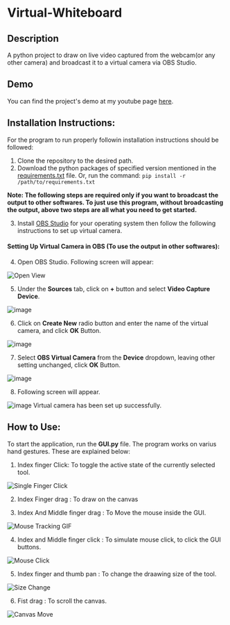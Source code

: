 # Virtual-Whiteboard
## Description
A python project to draw on live video captured from the webcam(or any other camera) and broadcast it to a virtual camera via OBS Studio.

## Demo
You can find the project's demo at my youtube page [here](https://www.youtube.com/watch?v=i-tAN5yTxr8).

## Installation Instructions:
For the program to run properly followin installation instructions should be followed:
1. Clone the repository to the desired path.
2. Download the python packages of specified version mentioned in the [requirements.txt](https://github.com/Shriyam-Avasthi/Virtual-Whiteboard/blob/main/requirements.txt) file.
Or, run the command:
  `pip install -r /path/to/requirements.txt` 
 
**Note: The following steps are required only if you want to broadcast the output to other softwares. To just use this program, without broadcasting the output, above two steps are all what you need to get started.**

3. Install [OBS Studio](https://obsproject.com/) for your operating system then follow the following instructions to set up virtual camera.
#### Setting Up Virtual Camera in OBS (To use the output in other softwares):
4. Open OBS Studio. Following screen will appear: 

 ![Open View](https://user-images.githubusercontent.com/56196449/152128308-50622234-3f69-40da-9299-00c9420f2841.png)

5. Under the **Sources** tab, click on **+** button and select **Video Capture Device**.

 ![image](https://user-images.githubusercontent.com/56196449/152129594-f3e30041-eda8-4268-8e6b-a5eb8123bb9b.png)
 
 6. Click on **Create New** radio button and enter the name of the virtual camera, and click **OK** Button.

 ![image](https://user-images.githubusercontent.com/56196449/152130044-fe8bc9ea-67e1-4c1e-be08-0bfa0843d634.png)

 7. Select **OBS Virtual Camera** from the **Device** dropdown, leaving other setting unchanged, click **OK** Button.

![image](https://user-images.githubusercontent.com/56196449/152130645-f692aaa6-0bd7-4f85-be09-a88baf99db00.png)

 8. Following screen will appear.

![image](https://user-images.githubusercontent.com/56196449/152131168-9af81cac-eb1c-4db3-a32f-c07662f03f3a.png)
Virtual camera has been set up successfully.

## How to Use:
To start the application, run the **GUI.py** file. 
The program works on varius hand gestures. These are explained below:
1. Index finger Click: To toggle the active state of the currently selected tool.

![Single Finger Click](https://user-images.githubusercontent.com/56196449/160415897-b31e6eb9-436f-43fa-a121-c397b02a20ea.gif)

2. Index Finger drag : To draw on the canvas

3. Index And Middle finger drag : To Move the mouse inside the GUI.

![Mouse Tracking GIF](https://user-images.githubusercontent.com/56196449/160416168-56ee1921-dcb4-4943-a40a-d44bafcac8bc.gif)

4. Index and Middle finger click : To simulate mouse click, to click the GUI buttons.

![Mouse Click](https://user-images.githubusercontent.com/56196449/160416350-13fd88e8-de18-4c4a-a09a-ac6a1d1b61c6.gif)

5. Index finger and thumb pan : To change the draawing size of the tool.

![Size Change](https://user-images.githubusercontent.com/56196449/160416588-ee70077e-a1a6-40de-a3cb-86a1d46bcdae.gif)

6. Fist drag : To scroll the canvas.

![Canvas Move](https://user-images.githubusercontent.com/56196449/160416701-ff78c8d3-8208-4a50-8f91-cc5c31abc715.gif)

